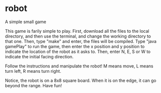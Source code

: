 # robot
A simple small game

This game is farily simple to play. 
First, download all the files to the local directory, and then use the terminal, and change the
working directory to that one. Then, type "make" and enter, the files will be compiled.
Type "java gamePlay" to run the game, then enter the x position and y position to indicate the
location of the robot as it asks to. 
Then, enter N, E, S or W to indicate the initial facing direction.

Follow the instructions and manipulate the robot!
M means move,
L means turn left,
R means turn right.

Notice, the robot is on a 8x8 square board. When it is on the edge, it can go beyond the range.
Have fun!
